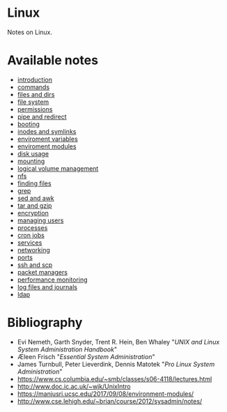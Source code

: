 # Linux
Notes on Linux.

<h1>Available notes</h1>

* <a href="https://github.com/djeada/Linux/blob/main/notes/introduction.md">introduction</a>
* <a href="https://github.com/djeada/Linux/blob/main/notes/commands.md">commands</a>
* <a href="https://github.com/djeada/Linux/blob/main/notes/files_and_dirs.md">files and dirs</a>
* <a href="https://github.com/djeada/Linux/blob/main/notes/file_system.md">file system</a>
* <a href="https://github.com/djeada/Linux/blob/main/notes/permissions.md">permissions</a>
* <a href="https://github.com/djeada/Linux/blob/main/notes/pipe_and_redirect.md">pipe and redirect</a>
* <a href="https://github.com/djeada/Linux/blob/main/notes/booting.md">booting</a>
* <a href="https://github.com/djeada/Linux/blob/main/notes/inodes_and_symlinks.md">inodes and symlinks</a>
* <a href="https://github.com/djeada/Linux/blob/main/notes/enviroment_variable.md">enviroment variables</a>
* <a href="https://github.com/djeada/Linux/blob/main/notes/enviroment_modules.md">enviroment modules</a>
* <a href="https://github.com/djeada/Linux/blob/main/notes/disk_usage.md">disk usage</a>
* <a href="https://github.com/djeada/Linux/blob/main/notes/mounting.md">mounting</a>
* <a href="https://github.com/djeada/Linux/blob/main/notes/logical_volume_management.md">logical volume management</a>
* <a href="https://github.com/djeada/Linux/blob/main/notes/nfs.md">nfs</a>
* <a href="https://github.com/djeada/Linux/blob/main/notes/finding_files.md">finding files</a>
* <a href="https://github.com/djeada/Linux/blob/main/notes/grep.md">grep</a>
* <a href="https://github.com/djeada/Linux/blob/main/notes/sed_and_awk.md">sed and awk</a>
* <a href="https://github.com/djeada/Linux/blob/main/notes/tar_and_gzip.md">tar and gzip</a>
* <a href="https://github.com/djeada/Linux/blob/main/notes/encryption.md">encryption</a>
* <a href="https://github.com/djeada/Linux/blob/main/notes/managing_users.md">managing users</a>
* <a href="https://github.com/djeada/Linux/blob/main/notes/processes.md">processes</a>
* <a href="https://github.com/djeada/Linux/blob/main/notes/cron_jobs.md">cron jobs</a>
* <a href="https://github.com/djeada/Linux/blob/main/notes/services.md">services</a>
* <a href="https://github.com/djeada/Linux/blob/main/notes/networking.md">networking</a>
* <a href="https://github.com/djeada/Linux/blob/main/notes/ports.md">ports</a>
* <a href="https://github.com/djeada/Linux/blob/main/notes/ssh_and_scp.md">ssh and scp</a>
* <a href="https://github.com/djeada/Linux/blob/main/notes/packet_managers.md">packet managers</a>
* <a href="https://github.com/djeada/Linux/blob/main/notes/performance_monitoring.md">performance monitoring</a>
* <a href="https://github.com/djeada/Linux/blob/main/notes/log_files_and_journals.md">log files and journals</a>
* <a href="https://github.com/djeada/Linux/blob/main/notes/ldap.md">ldap</a>


<h1>Bibliography</h1>

* Evi Nemeth, Garth Snyder, Trent R. Hein, Ben Whaley "<i>UNIX and Linux System Administration Handbook</i>"
* Æleen Frisch "<i>Essential System Administration</i>"
* James Turnbull, Peter Lieverdink, Dennis Matotek "<i>Pro Linux System Administration</i>"
* https://www.cs.columbia.edu/~smb/classes/s06-4118/lectures.html
* http://www.doc.ic.ac.uk/~wjk/UnixIntro
* https://manjusri.ucsc.edu/2017/09/08/environment-modules/
* http://www.cse.lehigh.edu/~brian/course/2012/sysadmin/notes/
